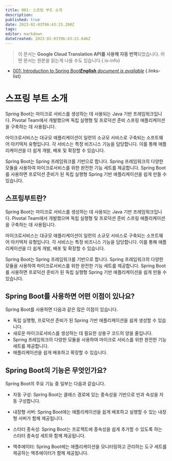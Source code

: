 ```yaml
---
title: 001: 스프링 부트 소개
description: 
published: true
date: 2023-02-03T06:43:23.290Z
tags: 
editor: markdown
dateCreated: 2023-02-03T06:43:21.646Z
---
```


> 이 문서는 **Google Cloud Translation API를 사용해 자동 번역**되었습니다.
어떤 문서는 원문을 읽는게 나을 수도 있습니다.{.is-info}



- [001: Introduction to Spring Boot***English** document is available*](/en/Knowledge-base/Spring-Boot/Learning/001-introduction-to-spring-boot)
{.links-list}


# 스프링 부트 소개

Spring Boot는 마이크로 서비스를 생성하는 데 사용되는 Java 기반 프레임워크입니다. Pivotal Team에서 개발했으며 독립 실행형 및 프로덕션 준비 스프링 애플리케이션을 구축하는 데 사용됩니다.

마이크로서비스는 대규모 애플리케이션이 일련의 소규모 서비스로 구축되는 소프트웨어 아키텍처 유형입니다. 각 서비스는 특정 비즈니스 기능을 담당합니다. 이를 통해 애플리케이션을 더 쉽게 개발, 배포 및 확장할 수 있습니다.

Spring Boot는 Spring 프레임워크를 기반으로 합니다. Spring 프레임워크의 다양한 모듈을 사용하여 마이크로서비스를 위한 완전한 기능 세트를 제공합니다. Spring Boot를 사용하면 프로덕션 준비가 된 독립 실행형 Spring 기반 애플리케이션을 쉽게 만들 수 있습니다.

## 스프링부트란?

Spring Boot는 마이크로 서비스를 생성하는 데 사용되는 Java 기반 프레임워크입니다. Pivotal Team에서 개발했으며 독립 실행형 및 프로덕션 준비 스프링 애플리케이션을 구축하는 데 사용됩니다.

마이크로서비스는 대규모 애플리케이션이 일련의 소규모 서비스로 구축되는 소프트웨어 아키텍처 유형입니다. 각 서비스는 특정 비즈니스 기능을 담당합니다. 이를 통해 애플리케이션을 더 쉽게 개발, 배포 및 확장할 수 있습니다.

Spring Boot는 Spring 프레임워크를 기반으로 합니다. Spring 프레임워크의 다양한 모듈을 사용하여 마이크로서비스를 위한 완전한 기능 세트를 제공합니다. Spring Boot를 사용하면 프로덕션 준비가 된 독립 실행형 Spring 기반 애플리케이션을 쉽게 만들 수 있습니다.

## Spring Boot를 사용하면 어떤 이점이 있나요?

Spring Boot를 사용하면 다음과 같은 많은 이점이 있습니다.

- 독립 실행형, 프로덕션 준비가 된 Spring 기반 애플리케이션을 쉽게 생성할 수 있습니다.
- 새로운 마이크로서비스를 생성하는 데 필요한 상용구 코드의 양을 줄입니다.
- Spring 프레임워크의 다양한 모듈을 사용하여 마이크로 서비스를 위한 완전한 기능 세트를 제공합니다.
- 애플리케이션을 쉽게 배포하고 확장할 수 있습니다.

## Spring Boot의 기능은 무엇인가요?

Spring Boot의 주요 기능 중 일부는 다음과 같습니다.

- 자동 구성: Spring Boot는 클래스 경로에 있는 종속성을 기반으로 빈과 속성을 자동 구성합니다.

- 내장형 서버: Spring Boot에는 애플리케이션을 쉽게 배포하고 실행할 수 있는 내장형 서버가 함께 제공됩니다.

- 스타터 종속성: Spring Boot는 프로젝트에 종속성을 쉽게 추가할 수 있도록 하는 스타터 종속성 세트와 함께 제공됩니다.

- 액추에이터: Spring Boot에는 애플리케이션을 모니터링하고 관리하는 도구 세트를 제공하는 액추에이터가 함께 제공됩니다.
